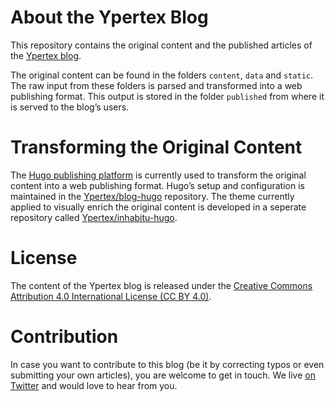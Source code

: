 # About the Ypertex Blog

This repository contains the original content and the published articles of the [Ypertex blog](https://blog.ypertex.com/).

The original content can be found in the folders ``content``, ``data`` and ``static``. The raw input from these folders is parsed and transformed into a web publishing format. This output is stored in the folder ``published`` from where it is served to the blog’s users.

# Transforming the Original Content

The [Hugo publishing platform](http://gohugo.io/) is currently used to transform the original content into a web publishing format. Hugo’s setup and configuration is maintained in the [Ypertex/blog-hugo](https://github.com/Ypertex/blog-hugo/) repository. The theme currently applied to visually enrich the original content is developed in a seperate repository called [Ypertex/inhabitu-hugo](https://github.com/Ypertex/inhabitu-hugo/).

# License

The content of the Ypertex blog is released under the [Creative Commons Attribution 4.0 International License (CC BY 4.0)](http://creativecommons.org/licenses/by/4.0/).

# Contribution

In case you want to contribute to this blog (be it by correcting typos or even submitting your own articles), you are welcome to get in touch. We live [on Twitter](https://twitter.com/Ypertex) and would love to hear from you.